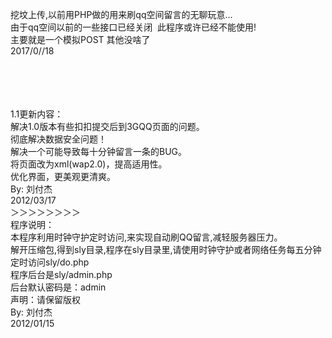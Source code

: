 挖坟上传,以前用PHP做的用来刷qq空间留言的无聊玩意...<br>
由于qq空间以前的一些接口已经关闭  此程序或许已经不能使用!<br>
主要就是一个模拟POST  其他没啥了<br>
     2017/0//18<br>
<br><br><br><br>


1.1更新内容：<br>
解决1.0版本有些扣扣提交后到3GQQ页面的问题。<br>
彻底解决数据安全问题！<br>
解决一个可能导致每十分钟留言一条的BUG。<br>
将页面改为xml(wap2.0)，提高适用性。<br>
优化界面，更美观更清爽。<br>
By:   刘付杰<br>
     2012/03/17<br>
＞＞＞＞＞＞＞＞<br>
程序说明：<br>
本程序利用时钟守护定时访问,来实现自动刷QQ留言,减轻服务器压力。<br>
解开压缩包,得到sly目录,程序在sly目录里,请使用时钟守护或者网络任务每五分钟定时访问sly/do.php<br>
程序后台是sly/admin.php<br>
后台默认密码是：admin<br>
声明：请保留版权<br>
By:    刘付杰<br>
     2012/01/15<br>
